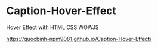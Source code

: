 # Caption-Hover-Effect
Hover Effect with HTML CSS WOWJS

https://quocbinh-npm9081.github.io/Caption-Hover-Effect/
